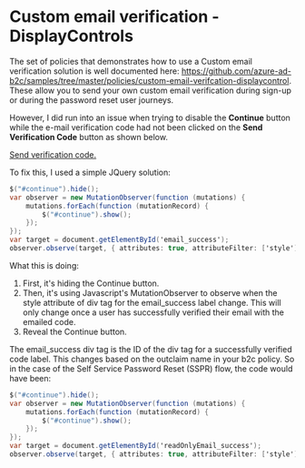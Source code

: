 # Custom email verification - DisplayControls

The set of policies that demonstrates how to use a Custom email verification solution is well documented here:
https://github.com/azure-ad-b2c/samples/tree/master/policies/custom-email-verifcation-displaycontrol. These allow you to send your own custom email verification during sign-up or during the password reset user journeys.

However, I did run into an issue when trying to disable the **Continue** button while the e-mail verification code had not been clicked on the **Send Verification Code** button as shown below.

[Send verification code.](images/email-verification.png)

To fix this, I used a simple JQuery solution:

```csharp
$("#continue").hide();
var observer = new MutationObserver(function (mutations) {
    mutations.forEach(function (mutationRecord) {
        $("#continue").show();
    });
});
var target = document.getElementById('email_success');
observer.observe(target, { attributes: true, attributeFilter: ['style'] });
```

What this is doing:

1. First, it's hiding the Continue button.
2. Then, it's using Javascript's MutationObserver to observe when the style attribute of div tag for the email_success label change. This will only change once a user has successfully verified their email with the emailed code.
3. Reveal the Continue button.

The email_success div tag is the ID of the div tag for a successfully verified code label. This changes based on the outclaim name in your b2c policy. So in the case of the Self Service Password Reset (SSPR) flow, the code would have been:

```csharp
$("#continue").hide();
var observer = new MutationObserver(function (mutations) {
    mutations.forEach(function (mutationRecord) {
        $("#continue").show();
    });
});
var target = document.getElementById('readOnlyEmail_success');
observer.observe(target, { attributes: true, attributeFilter: ['style'] });
```
